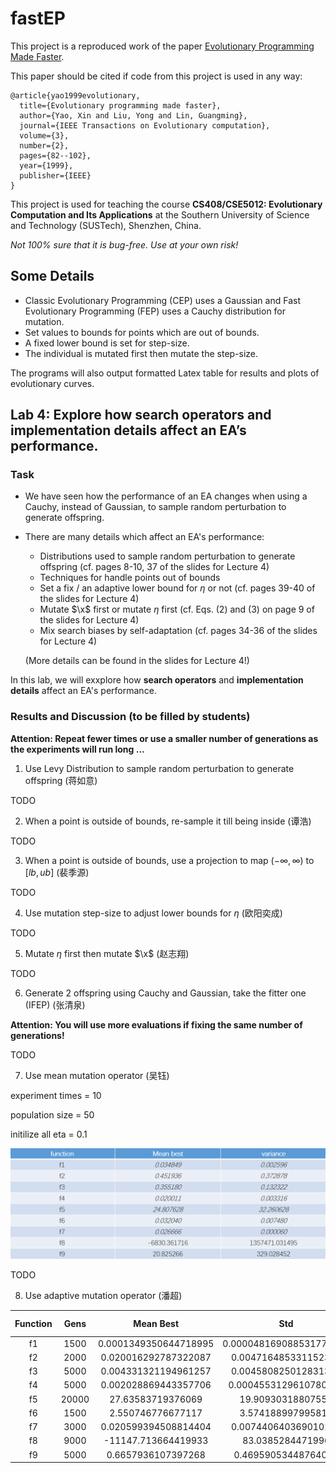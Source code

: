 # fastEP

This project is a reproduced work of the paper [Evolutionary Programming Made Faster](https://ieeexplore.ieee.org/document/771163/). 

This paper should be cited if code from this project is used in any way:

```
@article{yao1999evolutionary,
  title={Evolutionary programming made faster},
  author={Yao, Xin and Liu, Yong and Lin, Guangming},
  journal={IEEE Transactions on Evolutionary computation},
  volume={3},
  number={2},
  pages={82--102},
  year={1999},
  publisher={IEEE}
}
```

This project is used for teaching the course **CS408/CSE5012: Evolutionary Computation and Its Applications** at the Southern University of Science and Technology (SUSTech), Shenzhen, China.

*Not 100% sure that it is bug-free. Use at your own risk!*

## Some Details

- Classic Evolutionary Programming (CEP) uses a Gaussian and Fast Evolutionary Programming (FEP) uses a Cauchy distribution for mutation.
- Set values to bounds for points which are out of bounds.
- A fixed lower bound is set for step-size.
- The individual is mutated first then mutate the step-size.

The programs will also output formatted Latex table for results and plots of evolutionary curves.


## Lab 4: Explore how search operators and implementation details affect an EA’s performance.

### Task
- We have seen how the performance of an EA changes when using a Cauchy, instead of Gaussian, to sample random perturbation to generate offspring.
- There are many details which affect an EA's performance:
  - Distributions used to sample random perturbation to generate offspring (cf. pages 8-10, 37 of the slides for Lecture 4)
  - Techniques for handle points out of bounds
  - Set a fix / an adaptive lower bound for $\eta$ or not (cf. pages 39-40 of the slides for Lecture 4)
  - Mutate $\x$ first or mutate $\eta$ first  (cf. Eqs. (2) and (3) on page 9 of the slides for Lecture 4)
  - Mix search biases by self-adaptation (cf. pages 34-36 of the slides for Lecture 4)
  
  (More details can be found in the slides for Lecture 4!)

In this lab, we will exxplore how **search operators** and **implementation details** affect an EA's performance.

### Results and Discussion (to be filled by students)
**Attention: Repeat fewer times or use a smaller number of generations as the experiments will run long ...**

1. Use Levy Distribution to sample random perturbation to generate offspring (蒋如意)

TODO

2. When a point is outside of bounds, re-sample it till being inside (谭浩)
  
TODO

3. When a point is outside of bounds, use a projection to map $(-\infty,\infty)$ to $[lb,ub]$ (裴季源)
  
TODO
  
4. Use mutation step-size to adjust lower bounds for $\eta$ (欧阳奕成)

TODO

5. Mutate $\eta$ first then mutate $\x$ (赵志翔)

TODO

6. Generate 2 offspring using Cauchy and Gaussian, take the fitter one (IFEP) (张清泉)
 
 **Attention: You will use more evaluations if fixing the same number of generations!**

  TODO
  
7. Use mean mutation operator (吴钰)

experiment times = 10

population size = 50

initilize all eta = 0.1

![](./figures/wuyu.png) 

  TODO
  
8. Use adaptive mutation operator (潘超)
  

  | Function | Gens  |       Mean Best       |           Std           | Repeat Times |
| :------: | :---: | :-------------------: | :---------------------: | :----------: |
|    f1​    | 1500  | 0.0001349350644718995 | 0.000048169088531777096 |      3       |
|    f2    | 2000  | 0.020016292787322087  |  0.004716485331152362   |      3       |
|    f3    | 5000  | 0.004331321194961257  |  0.004580825012831331   |      3       |
|    f4    | 5000  | 0.002028869443357706  |  0.0004553129610780441  |      3       |
|    f5    | 20000 |   27.63583719376069   |    19.90930318807554    |      6       |
|    f6    | 1500  |   2.550746776677117   |    3.574188997995817    |      3       |
|    f7    | 3000  | 0.020599394508814404  |  0.007440640369010158   |      3       |
|    f8    | 9000  |  -11147.713664419933  |    83.0385284471996     |      3       |
|    f9    | 5000  |  0.6657936107397268   |   0.46959053448764076   |      3       |
